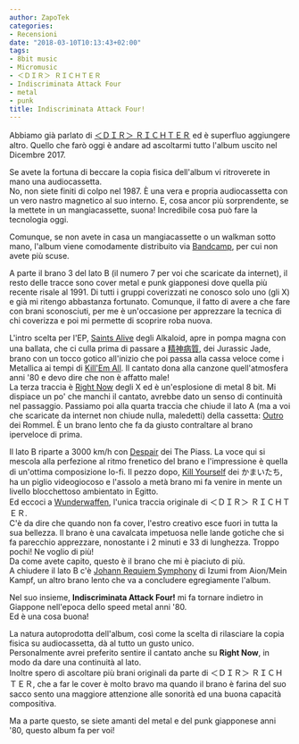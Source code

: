 ```yaml
---
author: ZapoTek
categories:
- Recensioni
date: "2018-03-10T10:13:43+02:00"
tags:
- 8bit music
- Micromusic
- ＜ＤＩＲ＞ ＲＩＣＨＴＥＲ
- Indiscriminata Attack Four
- metal
- punk
title: Indiscriminata Attack Four!
---
```


Abbiamo già parlato di [＜ＤＩＲ＞ ＲＩＣＨＴＥＲ](http://www.8-b.it/2018/02/dir_richter/) ed è superfluo aggiungere altro. Quello che farò oggi è andare ad ascoltarmi tutto l'album uscito nel Dicembre 2017.

Se avete la fortuna di beccare la copia fisica dell'album vi ritroverete in mano una audiocassetta.  
No, non siete finiti di colpo nel 1987. È una vera e propria audiocassetta con un vero nastro magnetico al suo interno. E, cosa ancor più sorprendente, se la mettete in un mangiacassette, suona! Incredibile cosa può fare la tecnologia oggi.

Comunque, se non avete in casa un mangiacassette o un walkman sotto mano, l'album viene comodamente distribuito via [Bandcamp](https://dir-richter.bandcamp.com/album/indiscriminata-attack-four), per cui non avete più scuse.

A parte il brano 3 del lato B (il numero 7 per voi che scaricate da internet), il resto delle tracce sono cover metal e punk giapponesi dove quella più recente risale al 1991. Di tutti i gruppi coverizzati ne conosco solo uno (gli X) e già mi ritengo abbastanza fortunato. Comunque, il fatto di avere a che fare con brani sconosciuti, per me è un'occasione per apprezzare la tecnica di chi coverizza e poi mi permette di scoprire roba nuova.

L'intro scelta per l'EP, [Saints Alive](https://dir-richter.bandcamp.com/track/saints-alive) degli Alkaloid, apre in pompa magna con una ballata, che ci culla prima di passare a [精神病質](https://dir-richter.bandcamp.com/track/-), dei Jurassic Jade, brano con un tocco gotico all'inizio che poi passa alla cassa veloce come i Metallica ai tempi di [Kill'Em All](https://www.youtube.com/watch?v=aAITxlCsj4Y). Il cantato dona alla canzone quell'atmosfera anni '80 e devo dire che non è affatto male!  
La terza traccia è [Right Now](https://dir-richter.bandcamp.com/track/right-now) degli X ed è un'esplosione di metal 8 bit. Mi dispiace un po' che manchi il cantato, avrebbe dato un senso di continuità nel passaggio. Passiamo poi alla quarta traccia che chiude il lato A (ma a voi che scaricate da internet non chiude nulla, maledetti) della cassetta: [Outro](https://dir-richter.bandcamp.com/track/outro) dei Rommel. È un brano lento che fa da giusto contraltare al brano iperveloce di prima.

Il lato B riparte a 3000 km/h con [Despair](https://dir-richter.bandcamp.com/track/despair) dei The Piass. La voce qui si mescola alla perfezione al ritmo frenetico del brano e l'impressione è quella di un'ottima composizione lo-fi. Il pezzo dopo, [Kill Yourself](https://dir-richter.bandcamp.com/track/kill-yourself) dei かまいたち, ha un piglio videogiocoso e l'assolo a metà brano mi fa venire in mente un livello blocchettoso ambientato in Egitto.  
Ed eccoci a [Wunderwaffen](https://dir-richter.bandcamp.com/track/wunderwaffen), l'unica traccia originale di ＜ＤＩＲ＞ ＲＩＣＨＴＥＲ.  
C'è da dire che quando non fa cover, l'estro creativo esce fuori in tutta la sua bellezza. Il brano è una cavalcata impetuosa nelle lande gotiche che si fa parecchio apprezzare, nonostante i 2 minuti e 33 di lunghezza. Troppo pochi! Ne voglio di più!  
Da come avete capito, questo è il brano che mi è piaciuto di più.  
A chiudere il lato B c'è [Johann Requiem Symphony](https://dir-richter.bandcamp.com/track/johann-requiem-symphony) di Izumi from Aion/Mein Kampf, un altro brano lento che va a concludere egregiamente l'album.

Nel suo insieme, **Indiscriminata Attack Four!** mi fa tornare indietro in Giappone nell'epoca dello speed metal anni '80.  
Ed è una cosa buona!

La natura autoprodotta dell'album, così come la scelta di rilasciare la copia fisica su audiocassetta, dà al tutto un gusto unico.  
Personalmente avrei preferito sentire il cantato anche su **Right Now**, in modo da dare una continuità al lato.  
Inoltre spero di ascoltare più brani originali da parte di ＜ＤＩＲ＞ ＲＩＣＨＴＥＲ, che a far le cover è molto bravo ma quando il brano è farina del suo sacco sento una maggiore attenzione alle sonorità ed una buona capacità compositiva.

Ma a parte questo, se siete amanti del metal e del punk giapponese anni '80, questo album fa per voi!